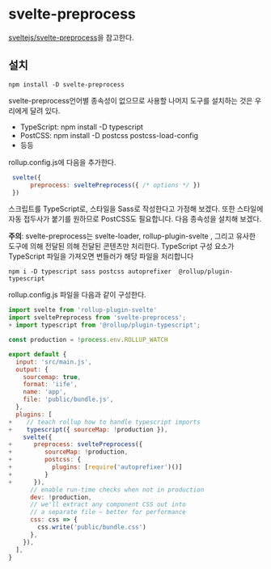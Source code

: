 # svelte-preprocess 
[sveltejs/svelte-preprocess](https://github.com/sveltejs/svelte-preprocess/blob/main/docs/getting-started.md)을 참고한다.


## 설치
```
npm install -D svelte-preprocess
```

svelte-preprocess언어별 종속성이 없으므로 사용할 나머지 도구를 설치하는 것은 우리에게 달려 있다.


* TypeScript: npm install -D typescript
* PostCSS: npm install -D postcss postcss-load-config
* 등등 



rollup.config.js에 다음을 추가한다. 
```jsx
 svelte({
      preprocess: sveltePreprocess({ /* options */ })
 })
```


스크립트를 TypeScript로, 스타일을 Sass로 작성한다고 가정해 보겠다. 또한 스타일에 자동 접두사가 붙기를 원하므로 PostCSS도 필요합니다. 다음 종속성을 설치해 보겠다. 

**주의**: svelte-preprocess는 svelte-loader, rollup-plugin-svelte , 그리고 유사한 도구에 의해 전달된 의해 전달된 콘텐츠만 처리한다. TypeScript 구성 요소가 TypeScript 파일을 가져오면 번들러가 해당 파일을 처리합니다


```
npm i -D typescript sass postcss autoprefixer  @rollup/plugin-typescript
```

rollup.config.js 파일을 다음과 같이 구성한다. 

```jsx
import svelte from 'rollup-plugin-svelte'
import sveltePreprocess from 'svelte-preprocess';
+ import typescript from '@rollup/plugin-typescript';

const production = !process.env.ROLLUP_WATCH

export default {
  input: 'src/main.js',
  output: {
    sourcemap: true,
    format: 'iife',
    name: 'app',
    file: 'public/bundle.js',
  },
  plugins: [
+    // teach rollup how to handle typescript imports
+    typescript({ sourceMap: !production }),
    svelte({
+      preprocess: sveltePreprocess({
+         sourceMap: !production,
+         postcss: {
+           plugins: [require('autoprefixer')()]
+         }
+      }),
      // enable run-time checks when not in production
      dev: !production,
      // we'll extract any component CSS out into
      // a separate file — better for performance
      css: css => {
        css.write('public/bundle.css')
      },
    }),
  ],
}
```

